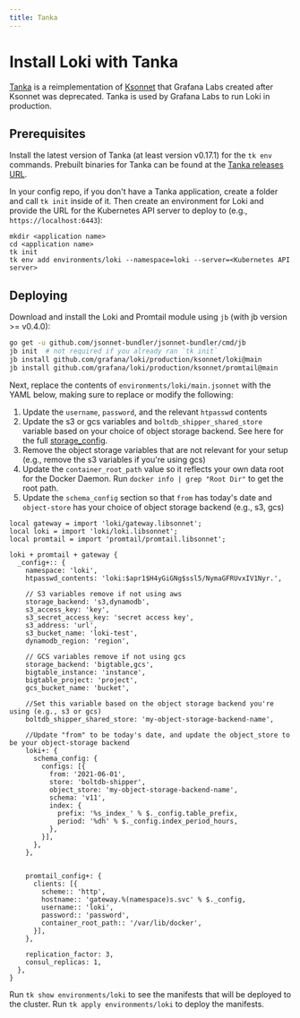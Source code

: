 ```yaml
---
title: Tanka
---
```

# Install Loki with Tanka

[Tanka](https://tanka.dev) is a reimplementation of
[Ksonnet](https://ksonnet.io) that Grafana Labs created after Ksonnet was
deprecated. Tanka is used by Grafana Labs to run Loki in production.

## Prerequisites

Install the latest version of Tanka (at least version v0.17.1) for the `tk env`
commands. Prebuilt binaries for Tanka can be found at the [Tanka releases
URL](https://github.com/grafana/tanka/releases).

In your config repo, if you don't have a Tanka application, create a folder and
call `tk init` inside of it. Then create an environment for Loki and provide the
URL for the Kubernetes API server to deploy to (e.g., `https://localhost:6443`):

```
mkdir <application name>
cd <application name>
tk init
tk env add environments/loki --namespace=loki --server=<Kubernetes API server>
```

## Deploying

Download and install the Loki and Promtail module using `jb` (with jb version >= v0.4.0):

```bash
go get -u github.com/jsonnet-bundler/jsonnet-bundler/cmd/jb
jb init  # not required if you already ran `tk init`
jb install github.com/grafana/loki/production/ksonnet/loki@main
jb install github.com/grafana/loki/production/ksonnet/promtail@main
```

Next, replace the contents of `environments/loki/main.jsonnet` with the YAML below, making sure to replace or modify the following:
1. Update the `username`, `password`, and the relevant `htpasswd` contents
1. Update the s3 or gcs variables and `boltdb_shipper_shared_store` variable based on your choice of object storage backend. See here for the full [storage_config](https://grafana.com/docs/loki/latest/configuration/#storage_config). 
1. Remove the object storage variables that are not relevant for your setup (e.g., remove the s3 variables if you're using gcs)
1. Update the `container_root_path` value so it reflects your own data root for the Docker Daemon. Run `docker info | grep "Root Dir"` to get the root path.
1. Update the `schema_config` section so that `from` has today's date and `object-store` has your choice of object storage backend (e.g., s3, gcs)

```jsonnet
local gateway = import 'loki/gateway.libsonnet';
local loki = import 'loki/loki.libsonnet';
local promtail = import 'promtail/promtail.libsonnet';

loki + promtail + gateway {
  _config+:: {
    namespace: 'loki',
    htpasswd_contents: 'loki:$apr1$H4yGiGNg$ssl5/NymaGFRUvxIV1Nyr.',

    // S3 variables remove if not using aws
    storage_backend: 's3,dynamodb',
    s3_access_key: 'key',
    s3_secret_access_key: 'secret access key',
    s3_address: 'url',
    s3_bucket_name: 'loki-test',
    dynamodb_region: 'region',

    // GCS variables remove if not using gcs
    storage_backend: 'bigtable,gcs',
    bigtable_instance: 'instance',
    bigtable_project: 'project',
    gcs_bucket_name: 'bucket',

    //Set this variable based on the object storage backend you're using (e.g., s3 or gcs)
    boltdb_shipper_shared_store: 'my-object-storage-backend-name',

    //Update "from" to be today's date, and update the object_store to be your object-storage backend
    loki+: {
      schema_config: {
        configs: [{
          from: '2021-06-01',
          store: 'boltdb-shipper',
          object_store: 'my-object-storage-backend-name',
          schema: 'v11',
          index: {
            prefix: '%s_index_' % $._config.table_prefix,
            period: '%dh' % $._config.index_period_hours,
          },
        }],
      },
    },


    promtail_config+: {
      clients: [{
        scheme:: 'http',
        hostname:: 'gateway.%(namespace)s.svc' % $._config,
        username:: 'loki',
        password:: 'password',
        container_root_path:: '/var/lib/docker',
      }],
    },

    replication_factor: 3,
    consul_replicas: 1,
  },
}
```

Run `tk show environments/loki` to see the manifests that will be deployed to
the cluster. Run `tk apply environments/loki` to deploy the manifests.
